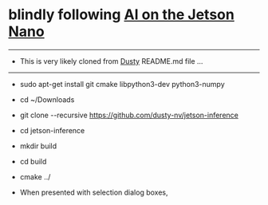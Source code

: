 # blindly following [AI on the Jetson Nano](https://www.youtube.com/watch?v=5rbOsKCZ-VU&list=PLGs0VKk2DiYxP-ElZ7-QXIERFFPkOuP4_&index=49) 
---
* This is very likely cloned from [Dusty](https://github.com/dusty-nv/jetson-inference) README.md file ...
---
* sudo apt-get install git cmake libpython3-dev python3-numpy 
* cd ~/Downloads
* git clone --recursive https://github.com/dusty-nv/jetson-inference 
* cd jetson-inference
* mkdir build
* cd build
* cmake ../

* When presented with selection dialog boxes, 
